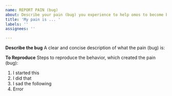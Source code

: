 ```yaml
---
name: REPORT PAIN (bug)
about: Describe your pain (bug) you experience to help omos to become better at improving
title: 'My pain is ... '
labels: ''
assignees: ''

---
```


**Describe the bug**
A clear and concise description of what the pain (bug) is:

**To Reproduce**
Steps to reproduce the behavior, which created the pain (bug):
1. I started this
2. I did that
3. I sad the following
4. Error
